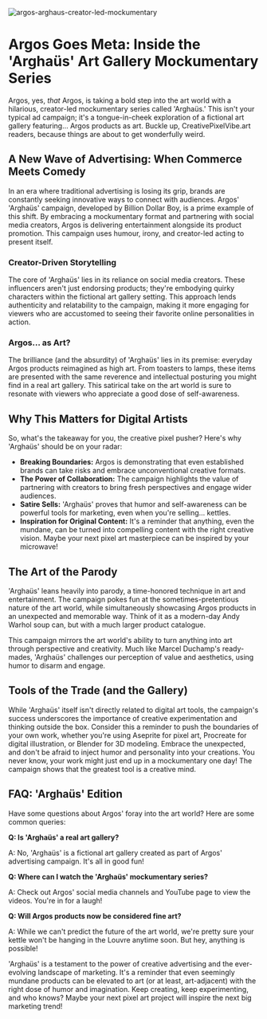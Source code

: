 ![argos-arghaus-creator-led-mockumentary](https://images.pexels.com/photos/7245320/pexels-photo-7245320.jpeg?auto=compress&cs=tinysrgb&fit=crop&h=627&w=1200)

# Argos Goes Meta: Inside the 'Arghaüs' Art Gallery Mockumentary Series

Argos, yes, *that* Argos, is taking a bold step into the art world with a hilarious, creator-led mockumentary series called 'Arghaüs.' This isn't your typical ad campaign; it's a tongue-in-cheek exploration of a fictional art gallery featuring... Argos products as art. Buckle up, CreativePixelVibe.art readers, because things are about to get wonderfully weird.

## A New Wave of Advertising: When Commerce Meets Comedy

In an era where traditional advertising is losing its grip, brands are constantly seeking innovative ways to connect with audiences. Argos' 'Arghaüs' campaign, developed by Billion Dollar Boy, is a prime example of this shift. By embracing a mockumentary format and partnering with social media creators, Argos is delivering entertainment alongside its product promotion. This campaign uses humour, irony, and creator-led acting to present itself.

### Creator-Driven Storytelling

The core of 'Arghaüs' lies in its reliance on social media creators. These influencers aren't just endorsing products; they're embodying quirky characters within the fictional art gallery setting. This approach lends authenticity and relatability to the campaign, making it more engaging for viewers who are accustomed to seeing their favorite online personalities in action.

### Argos... as Art?

The brilliance (and the absurdity) of 'Arghaüs' lies in its premise: everyday Argos products reimagined as high art. From toasters to lamps, these items are presented with the same reverence and intellectual posturing you might find in a real art gallery. This satirical take on the art world is sure to resonate with viewers who appreciate a good dose of self-awareness.

## Why This Matters for Digital Artists

So, what's the takeaway for you, the creative pixel pusher? Here's why 'Arghaüs' should be on your radar:

*   **Breaking Boundaries:** Argos is demonstrating that even established brands can take risks and embrace unconventional creative formats.
*   **The Power of Collaboration:** The campaign highlights the value of partnering with creators to bring fresh perspectives and engage wider audiences.
*   **Satire Sells:** 'Arghaüs' proves that humor and self-awareness can be powerful tools for marketing, even when you're selling… kettles.
*   **Inspiration for Original Content:** It's a reminder that anything, even the mundane, can be turned into compelling content with the right creative vision. Maybe your next pixel art masterpiece can be inspired by your microwave!

## The Art of the Parody

'Arghaüs' leans heavily into parody, a time-honored technique in art and entertainment. The campaign pokes fun at the sometimes-pretentious nature of the art world, while simultaneously showcasing Argos products in an unexpected and memorable way. Think of it as a modern-day Andy Warhol soup can, but with a much larger product catalogue.

This campaign mirrors the art world's ability to turn anything into art through perspective and creativity. Much like Marcel Duchamp's ready-mades, 'Arghaüs' challenges our perception of value and aesthetics, using humor to disarm and engage.

## Tools of the Trade (and the Gallery)

While 'Arghaüs' itself isn't directly related to digital art tools, the campaign's success underscores the importance of creative experimentation and thinking outside the box. Consider this a reminder to push the boundaries of your own work, whether you're using Aseprite for pixel art, Procreate for digital illustration, or Blender for 3D modeling. Embrace the unexpected, and don't be afraid to inject humor and personality into your creations. You never know, your work might just end up in a mockumentary one day! The campaign shows that the greatest tool is a creative mind.

## FAQ: 'Arghaüs' Edition

Have some questions about Argos' foray into the art world? Here are some common queries:

**Q: Is 'Arghaüs' a real art gallery?**

A: No, 'Arghaüs' is a fictional art gallery created as part of Argos' advertising campaign. It's all in good fun!

**Q: Where can I watch the 'Arghaüs' mockumentary series?**

A: Check out Argos' social media channels and YouTube page to view the videos. You're in for a laugh!

**Q: Will Argos products now be considered fine art?**

A: While we can't predict the future of the art world, we're pretty sure your kettle won't be hanging in the Louvre anytime soon. But hey, anything is possible!

'Arghaüs' is a testament to the power of creative advertising and the ever-evolving landscape of marketing. It's a reminder that even seemingly mundane products can be elevated to art (or at least, art-adjacent) with the right dose of humor and imagination. Keep creating, keep experimenting, and who knows? Maybe your next pixel art project will inspire the next big marketing trend!
